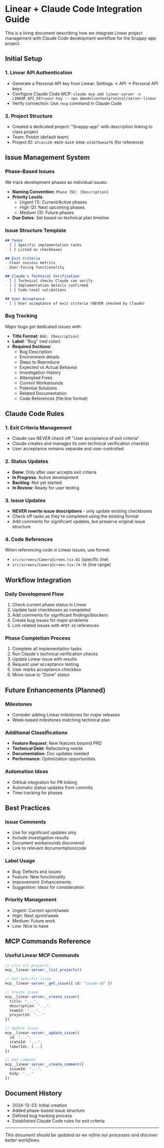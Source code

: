 # Linear + Claude Code Integration Guide

This is a living document describing how we integrate Linear project management with Claude Code development workflow for the Snappy-app project.

## Initial Setup

### 1. Linear API Authentication
- Generate a Personal API key from Linear: Settings → API → Personal API keys
- Configure Claude Code MCP: `claude mcp add linear-server -e LINEAR_API_KEY=your-key -- npx @modelcontextprotocol/server-linear`
- Verify connection: Use `/mcp` command in Claude Code

### 2. Project Structure
- Created a dedicated project: "Snappy-app" with description linking to class project
- Team: Potdot (default team)
- Project ID: `a7cacc28-4029-4a10-b988-e31679aea2f6` (for reference)

## Issue Management System

### Phase-Based Issues
We track development phases as individual issues:
- **Naming Convention**: `Phase [N]: [Description]`
- **Priority Levels**:
  - Urgent (1): Current/Active phases
  - High (2): Next upcoming phases
  - Medium (3): Future phases
- **Due Dates**: Set based on technical plan timeline

### Issue Structure Template
```markdown
## Tasks
- [ ] Specific implementation tasks
- [ ] Listed as checkboxes

## Exit Criteria
- Clear success metrics
- User-facing functionality

## Claude's Technical Verification
- [ ] Technical checks Claude can verify
- [ ] Implementation details confirmed
- [ ] Code-level validations

## User Acceptance
- [ ] User acceptance of exit criteria (NEVER checked by Claude)
```

### Bug Tracking
Major bugs get dedicated issues with:
- **Title Format**: `BUG: [Description]`
- **Label**: "Bug" (red color)
- **Required Sections**:
  - Bug Description
  - Environment details
  - Steps to Reproduce
  - Expected vs Actual Behavior
  - Investigation History
  - Attempted Fixes
  - Current Workarounds
  - Potential Solutions
  - Related Documentation
  - Code References (file:line format)

## Claude Code Rules

### 1. Exit Criteria Management
- Claude can NEVER check off "User acceptance of exit criteria"
- Claude creates and manages its own technical verification checklist
- User acceptance remains separate and user-controlled

### 2. Status Updates
- **Done**: Only after user accepts exit criteria
- **In Progress**: Active development
- **Backlog**: Not yet started
- **In Review**: Ready for user testing

### 3. Issue Updates
- **NEVER rewrite issue descriptions** - only update existing checkboxes
- Check off tasks as they're completed using the existing format
- Add comments for significant updates, but preserve original issue structure

### 4. Code References
When referencing code in Linear issues, use format:
- `src/screens/CameraScreen.tsx:81` (specific line)
- `src/screens/CameraScreen.tsx:74-76` (line range)

## Workflow Integration

### Daily Development Flow
1. Check current phase status in Linear
2. Update task checkboxes as completed
3. Add comments for significant findings/blockers
4. Create bug issues for major problems
5. Link related issues with `#POT-XX` references

### Phase Completion Process
1. Complete all implementation tasks
2. Run Claude's technical verification checks
3. Update Linear issue with results
4. Request user acceptance testing
5. User marks acceptance checkbox
6. Move issue to "Done" status

## Future Enhancements (Planned)

### Milestones
- Consider adding Linear milestones for major releases
- Week-based milestones matching technical plan

### Additional Classifications
- **Feature Request**: New features beyond PRD
- **Technical Debt**: Refactoring needs
- **Documentation**: Doc updates needed
- **Performance**: Optimization opportunities

### Automation Ideas
- GitHub integration for PR linking
- Automatic status updates from commits
- Time tracking for phases

## Best Practices

### Issue Comments
- Use for significant updates only
- Include investigation results
- Document workarounds discovered
- Link to relevant documentation/code

### Label Usage
- Bug: Defects and issues
- Feature: New functionality
- Improvement: Enhancements
- Suggestion: Ideas for consideration

### Priority Management
- Urgent: Current sprint/week
- High: Next sprint/week
- Medium: Future work
- Low: Nice to have

## MCP Commands Reference

### Useful Linear MCP Commands
```typescript
// List all projects
mcp__linear-server__list_projects()

// Get specific issue
mcp__linear-server__get_issue({ id: "issue-id" })

// Create issue
mcp__linear-server__create_issue({ 
  title: "...", 
  description: "...", 
  teamId: "...", 
  projectId: "..." 
})

// Update issue
mcp__linear-server__update_issue({ 
  id: "...", 
  stateId: "...", 
  labelIds: [...] 
})

// Add comment
mcp__linear-server__create_comment({ 
  issueId: "...", 
  body: "..." 
})
```

## Document History
- 2024-12-23: Initial creation
- Added phase-based issue structure
- Defined bug tracking process
- Established Claude Code rules for exit criteria

---
*This document should be updated as we refine our processes and discover better workflows.*